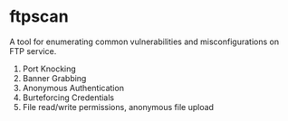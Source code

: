 # ftpscan
A tool for enumerating common vulnerabilities and misconfigurations on FTP service.
1. Port Knocking
2. Banner Grabbing
3. Anonymous Authentication
4. Burteforcing Credentials
5. File read/write permissions, anonymous file upload

